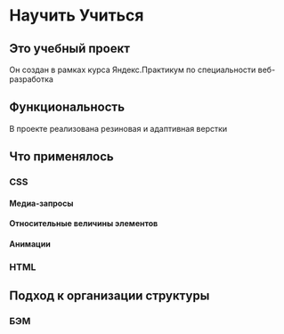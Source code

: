 # Научить Учиться 

## Это учебный проект
Он создан в рамках курса Яндекс.Практикум по специальности веб-разработка

## Функциональность
В проекте реализована резиновая и адаптивная верстки

## Что применялось
### CSS
#### Медиа-запросы
#### Относительные величины элементов
#### Анимации
### HTML

## Подход к организации структуры

### БЭМ
